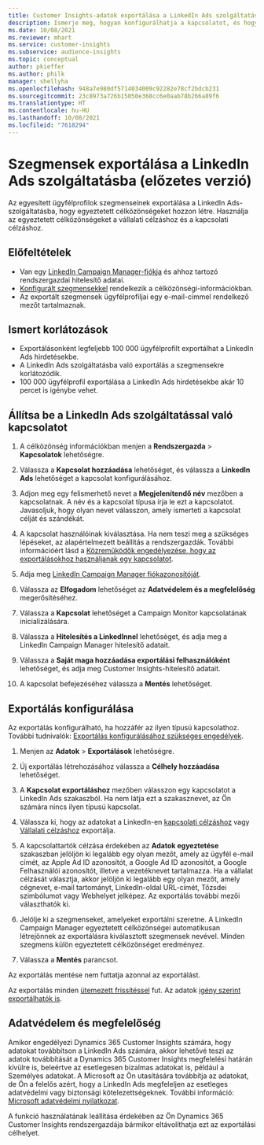 ```yaml
---
title: Customer Insights-adatok exportálása a LinkedIn Ads szolgáltatásba
description: Ismerje meg, hogyan konfigurálhatja a kapcsolatot, és hogyan exportálhatja a LinkedIn Adsbe.
ms.date: 10/08/2021
ms.reviewer: mhart
ms.service: customer-insights
ms.subservice: audience-insights
ms.topic: conceptual
author: pkieffer
ms.author: philk
manager: shellyha
ms.openlocfilehash: 948a7e980df5714034009c92282e78cf2bdcb231
ms.sourcegitcommit: 23c8973a726b15050e368cc6e0aab78b266a89f6
ms.translationtype: HT
ms.contentlocale: hu-HU
ms.lasthandoff: 10/08/2021
ms.locfileid: "7618294"
---
```

# <a name="export-segments-to-linkedin-ads-preview"></a>Szegmensek exportálása a LinkedIn Ads szolgáltatásba (előzetes verzió)

Az egyesített ügyfélprofilok szegmenseinek exportálása a LinkedIn Ads-szolgáltatásba, hogy egyeztetett célközönségeket hozzon létre. Használja az egyeztetett célközönségeket a vállalati célzáshoz és a kapcsolati célzáshoz.

## <a name="prerequisites"></a>Előfeltételek

-   Van egy [LinkedIn Campaign Manager-fiókja](https://business.linkedin.com/marketing-solutions/ads) és ahhoz tartozó rendszergazdai hitelesítő adatai.
-   [Konfigurált szegmensekkel](segments.md) rendelkezik a célközönségi-információkban.
-   Az exportált szegmensek ügyfélprofiljai egy e-mail-címmel rendelkező mezőt tartalmaznak.

## <a name="known-limitations"></a>Ismert korlátozások

- Exportálásonként legfeljebb 100 000 ügyfélprofilt exportálhat a LinkedIn Ads hirdetésekbe.
- A LinkedIn Ads szolgáltatásba való exportálás a szegmensekre korlátozódik.
- 100 000 ügyfélprofil exportálása a LinkedIn Ads hirdetésekbe akár 10 percet is igénybe vehet. 

## <a name="set-up-the-connection-to-linkedin-ads"></a>Állítsa be a LinkedIn Ads szolgáltatással való kapcsolatot

1. A célközönség információkban menjen a **Rendszergazda** > **Kapcsolatok** lehetőségre.

1. Válassza a **Kapcsolat hozzáadása** lehetőséget, és válassza a **LinkedIn Ads** lehetőséget a kapcsolat konfigurálásához.

1. Adjon meg egy felismerhető nevet a **Megjelenítendő név** mezőben a kapcsolatnak. A név és a kapcsolat típusa írja le ezt a kapcsolatot. Javasoljuk, hogy olyan nevet válasszon, amely ismerteti a kapcsolat célját és szándékát.

1. A kapcsolat használóinak kiválasztása. Ha nem teszi meg a szükséges lépéseket, az alapértelmezett beállítás a rendszergazdák. További információért lásd a [Közreműködők engedélyezése, hogy az exportálásokhoz használjanak egy kapcsolatot](connections.md#allow-contributors-to-use-a-connection-for-exports).

1. Adja meg [LinkedIn Campaign Manager fiókazonosítóját](https://www.linkedin.com/help/lms/answer/a424270).

1. Válassza az **Elfogadom** lehetőséget az **Adatvédelem és a megfelelőség** megerősítéséhez.

1. Válassza a **Kapcsolat** lehetőséget a Campaign Monitor kapcsolatának inicializálására.

1. Válassza a **Hitelesítés a LinkedInnel** lehetőséget, és adja meg a LinkedIn Campaign Manager hitelesítő adatait.

1. Válassza a **Saját maga hozzáadása exportálási felhasználóként** lehetőséget, és adja meg Customer Insights-hitelesítő adatait.

1. A kapcsolat befejezéséhez válassza a **Mentés** lehetőséget.

## <a name="configure-an-export"></a>Exportálás konfigurálása

Az exportálás konfigurálható, ha hozzáfér az ilyen típusú kapcsolathoz. További tudnivalók: [Exportálás konfigurálásához szükséges engedélyek](export-destinations.md#set-up-a-new-export).

1. Menjen az **Adatok** > **Exportálások** lehetőségre.

1. Új exportálás létrehozásához válassza a **Célhely hozzáadása** lehetőséget.

1. A **Kapcsolat exportáláshoz** mezőben válasszon egy kapcsolatot a LinkedIn Ads szakaszból. Ha nem látja ezt a szakasznevet, az Ön számára nincs ilyen típusú kapcsolat.

1. Válassza ki, hogy az adatokat a LinkedIn-en [kapcsolati célzáshoz](https://business.linkedin.com/marketing-solutions/ad-targeting/contact-targeting) vagy [Vállalati célzáshoz](https://business.linkedin.com/marketing-solutions/ad-targeting/account-targeting) exportálja. 

1. A kapcsolattartók célzása érdekében az **Adatok egyeztetése** szakaszban jelöljön ki legalább egy olyan mezőt, amely az ügyfél e-mail címét, az Apple Ad ID azonosítót, a Google Ad ID azonosítót, a Google Felhasználói azonosítót, illetve a vezetéknevet tartalmazza. Ha a vállalat célzását választja, akkor jelöljön ki legalább egy olyan mezőt, amely cégnevet, e-mail tartományt, LinkedIn-oldal URL-címét, Tőzsdei szimbólumot vagy Webhelyet jelképez. Az exportálás további mezői választhatók ki. 

1. Jelölje ki a szegmenseket, amelyeket exportálni szeretne. A LinkedIn Campaign Manager egyeztetett célközönségei automatikusan létrejönnek az exportálásra kiválasztott szegmensek nevével. Minden szegmens külön egyeztetett célközönséget eredményez. 

1. Válassza a **Mentés** parancsot.

Az exportálás mentése nem futtatja azonnal az exportálást.

Az exportálás minden [ütemezett frissítéssel](system.md#schedule-tab) fut. Az adatok [igény szerint exportálhatók is](export-destinations.md#run-exports-on-demand). 


## <a name="data-privacy-and-compliance"></a>Adatvédelem és megfelelőség

Amikor engedélyezi Dynamics 365 Customer Insights számára, hogy adatokat továbbítson a LinkedIn Ads számára, akkor lehetővé teszi az adatok továbbítását a Dynamics 365 Customer Insights megfelelési határán kívülre is, beleértve az esetlegesen bizalmas adatokat is, például a Személyes adatokat. A Microsoft az Ön utasítására továbbítja az adatokat, de Ön a felelős azért, hogy a LinkedIn Ads megfeleljen az esetleges adatvédelmi vagy biztonsági kötelezettségeknek. További információ: [Microsoft adatvédelmi nyilatkozat](https://go.microsoft.com/fwlink/?linkid=396732).

A funkció használatának leállítása érdekében az Ön Dynamics 365 Customer Insights rendszergazdája bármikor eltávolíthatja ezt az exportálási célhelyet.
